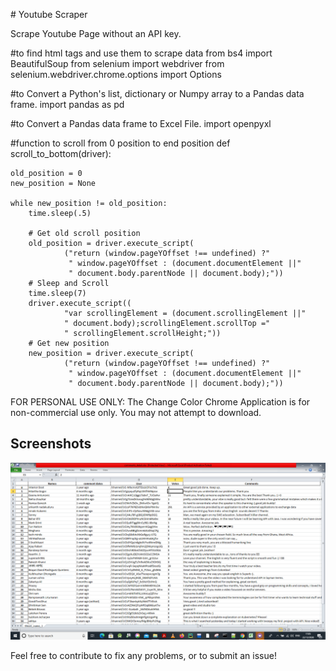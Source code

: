 ﻿﻿# Youtube Scraper

Scrape Youtube Page without an API key. 

#to find html tags and use them to scrape data
from bs4 import BeautifulSoup 
from selenium import webdriver
from selenium.webdriver.chrome.options import Options

#to Convert a Python's list, dictionary or Numpy array to a Pandas data frame.
import pandas as pd 

#to Convert a Pandas data frame to Excel File.
import openpyxl



#function to scroll from 0 position to end position
def scroll_to_bottom(driver):

    old_position = 0
    new_position = None

    while new_position != old_position:
        time.sleep(.5)

        # Get old scroll position
        old_position = driver.execute_script(
                ("return (window.pageYOffset !== undefined) ?"
                 " window.pageYOffset : (document.documentElement ||"
                 " document.body.parentNode || document.body);"))
        # Sleep and Scroll
        time.sleep(7)
        driver.execute_script((
                "var scrollingElement = (document.scrollingElement ||"
                " document.body);scrollingElement.scrollTop ="
                " scrollingElement.scrollHeight;"))
        # Get new position
        new_position = driver.execute_script(
                ("return (window.pageYOffset !== undefined) ?"
                 " window.pageYOffset : (document.documentElement ||"
                 " document.body.parentNode || document.body);"))
				 
	
FOR PERSONAL USE ONLY: 
The Change Color Chrome Application is for non-commercial use only. You may not attempt to download.

## Screenshots

<img src="detail.PNG">

Feel free to contribute to fix any problems, or to submit an issue!
